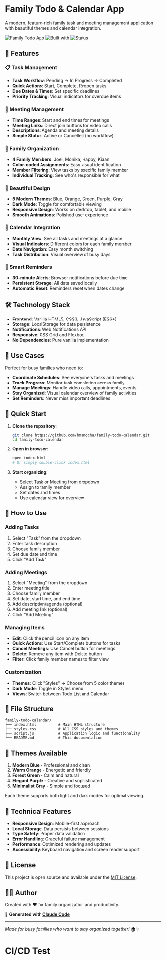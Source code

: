# Family Todo & Calendar App

A modern, feature-rich family task and meeting management application with beautiful themes and calendar integration.

![Family Todo App](https://img.shields.io/badge/Type-Family%20Organizer-blue)
![Built with](https://img.shields.io/badge/Built%20with-HTML%2FCSS%2FJS-green)
![Status](https://img.shields.io/badge/Status-Complete-success)

## 🚀 Features

### 📋 Task Management
- **Task Workflow**: Pending → In Progress → Completed
- **Quick Actions**: Start, Complete, Reopen tasks
- **Due Dates & Times**: Set specific deadlines
- **Priority Tracking**: Visual indicators for overdue items

### 📅 Meeting Management  
- **Time Ranges**: Start and end times for meetings
- **Meeting Links**: Direct join buttons for video calls
- **Descriptions**: Agenda and meeting details
- **Simple Status**: Active or Cancelled (no workflow)

### 👥 Family Organization
- **4 Family Members**: Joel, Monika, Happy, Kiaan
- **Color-coded Assignments**: Easy visual identification
- **Member Filtering**: View tasks by specific family member
- **Individual Tracking**: See who's responsible for what

### 🎨 Beautiful Design
- **5 Modern Themes**: Blue, Orange, Green, Purple, Gray
- **Dark Mode**: Toggle for comfortable viewing
- **Responsive Design**: Works on desktop, tablet, and mobile
- **Smooth Animations**: Polished user experience

### 📆 Calendar Integration
- **Monthly View**: See all tasks and meetings at a glance
- **Visual Indicators**: Different colors for each family member
- **Date Navigation**: Easy month switching
- **Task Distribution**: Visual overview of busy days

### 🔔 Smart Reminders
- **30-minute Alerts**: Browser notifications before due time
- **Persistent Storage**: All data saved locally
- **Automatic Reset**: Reminders reset when dates change

## 🛠️ Technology Stack

- **Frontend**: Vanilla HTML5, CSS3, JavaScript (ES6+)
- **Storage**: LocalStorage for data persistence
- **Notifications**: Web Notifications API
- **Responsive**: CSS Grid and Flexbox
- **No Dependencies**: Pure vanilla implementation

## 🎯 Use Cases

Perfect for busy families who need to:
- **Coordinate Schedules**: See everyone's tasks and meetings
- **Track Progress**: Monitor task completion across family
- **Manage Meetings**: Handle video calls, appointments, events
- **Stay Organized**: Visual calendar overview of family activities
- **Set Reminders**: Never miss important deadlines

## 🚀 Quick Start

1. **Clone the repository**:
   ```bash
   git clone https://github.com/hmanocha/family-todo-calendar.git
   cd family-todo-calendar
   ```

2. **Open in browser**:
   ```bash
   open index.html
   # Or simply double-click index.html
   ```

3. **Start organizing**:
   - Select Task or Meeting from dropdown
   - Assign to family member
   - Set dates and times
   - Use calendar view for overview

## 📱 How to Use

### Adding Tasks
1. Select "Task" from the dropdown
2. Enter task description
3. Choose family member
4. Set due date and time
5. Click "Add Task"

### Adding Meetings
1. Select "Meeting" from the dropdown  
2. Enter meeting title
3. Choose family member
4. Set date, start time, and end time
5. Add description/agenda (optional)
6. Add meeting link (optional)
7. Click "Add Meeting"

### Managing Items
- **Edit**: Click the pencil icon on any item
- **Quick Actions**: Use Start/Complete buttons for tasks
- **Cancel Meetings**: Use Cancel button for meetings
- **Delete**: Remove any item with Delete button
- **Filter**: Click family member names to filter view

### Customization
- **Themes**: Click "Styles" → Choose from 5 color themes
- **Dark Mode**: Toggle in Styles menu
- **Views**: Switch between Todo List and Calendar

## 📂 File Structure

```
family-todo-calendar/
├── index.html          # Main HTML structure
├── styles.css          # All CSS styles and themes
├── script.js           # Application logic and functionality
└── README.md           # This documentation
```

## 🎨 Themes Available

1. **Modern Blue** - Professional and clean
2. **Warm Orange** - Energetic and friendly  
3. **Forest Green** - Calm and natural
4. **Elegant Purple** - Creative and sophisticated
5. **Minimalist Gray** - Simple and focused

Each theme supports both light and dark modes for optimal viewing.

## 🔧 Technical Features

- **Responsive Design**: Mobile-first approach
- **Local Storage**: Data persists between sessions
- **Type Safety**: Proper data validation
- **Error Handling**: Graceful failure management
- **Performance**: Optimized rendering and updates
- **Accessibility**: Keyboard navigation and screen reader support

## 📄 License

This project is open source and available under the [MIT License](LICENSE).

## 👨‍💻 Author

Created with ❤️ for family organization and productivity.

🤖 **Generated with [Claude Code](https://claude.ai/code)**

---

*Made for busy families who want to stay organized together!* 🏠✨
# CI/CD Test
